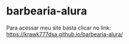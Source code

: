 # barbearia-alura

  Para acessar meu site basta clicar no link: https://krawk777dsa.github.io/barbearia-alura/
